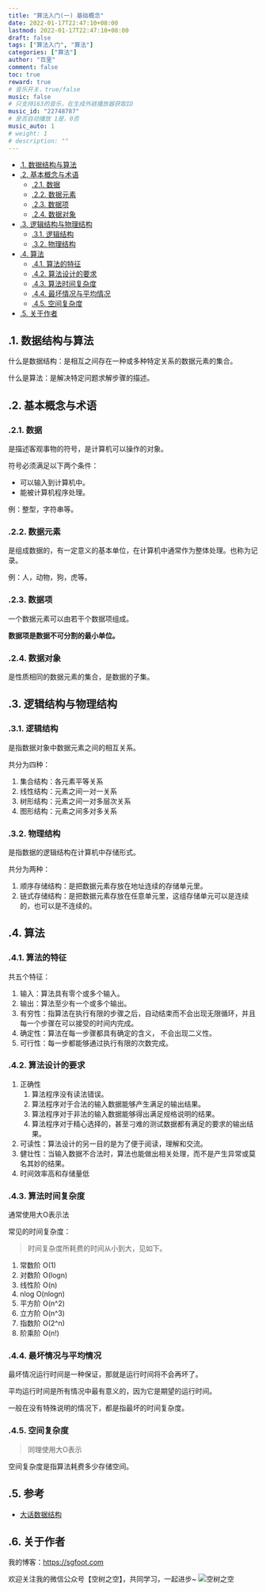 ```yaml
---
title: "算法入门(一) 基础概念"
date: 2022-01-17T22:47:10+08:00
lastmod: 2022-01-17T22:47:10+08:00
draft: false
tags: ["算法入门", "算法"]
categories: ["算法"]
author: "百里"
comment: false
toc: true
reward: true
# 音乐开关，true/false
music: false
# 只支持163的音乐，在生成外链播放器获取ID
music_id: "22748787"
# 是否自动播放 1是，0否
music_auto: 1
# weight: 1
# description: ""
---
```

<!-- TOC -->
- [.1. 数据结构与算法](#1-数据结构与算法)
- [.2. 基本概念与术语](#2-基本概念与术语)
    - [.2.1. 数据](#21-数据)
    - [.2.2. 数据元素](#22-数据元素)
    - [.2.3. 数据项](#23-数据项)
    - [.2.4. 数据对象](#24-数据对象)
- [.3. 逻辑结构与物理结构](#3-逻辑结构与物理结构)
    - [.3.1. 逻辑结构](#31-逻辑结构)
    - [.3.2. 物理结构](#32-物理结构)
- [.4. 算法](#4-算法)
    - [.4.1. 算法的特征](#41-算法的特征)
    - [.4.2. 算法设计的要求](#42-算法设计的要求)
    - [.4.3. 算法时间复杂度](#43-算法时间复杂度)
    - [.4.4. 最坏情况与平均情况](#44-最坏情况与平均情况)
    - [.4.5. 空间复杂度](#45-空间复杂度)
- [.5. 关于作者](#5-关于作者)
<!-- /TOC -->

## .1. 数据结构与算法

什么是数据结构：是相互之间存在一种或多种特定关系的数据元素的集合。

什么是算法：是解决特定问题求解步骤的描述。

## .2. 基本概念与术语

### .2.1. 数据

是描述客观事物的符号，是计算机可以操作的对象。

符号必须满足以下两个条件：

- 可以输入到计算机中。
- 能被计算机程序处理。

例：整型，字符串等。

### .2.2. 数据元素

是组成数据的，有一定意义的基本单位，在计算机中通常作为整体处理。也称为记录。

例：人，动物，狗，虎等。

### .2.3. 数据项

一个数据元素可以由若干个数据项组成。

**数据项是数据不可分割的最小单位。**

### .2.4. 数据对象

是性质相同的数据元素的集合，是数据的子集。

## .3. 逻辑结构与物理结构

### .3.1. 逻辑结构

是指数据对象中数据元素之间的相互关系。

共分为四种：

1. 集合结构：各元素平等关系
1. 线性结构：元素之间一对一关系
1. 树形结构：元素之间一对多层次关系
1. 图形结构：元素之间多对多关系

### .3.2. 物理结构

是指数据的逻辑结构在计算机中存储形式。

共分为两种：

1. 顺序存储结构：是把数据元素存放在地址连续的存储单元里。
1. 链式存储结构：是把数据元素存放在任意单元里，这组存储单元可以是连续的，也可以是不连续的。

## .4. 算法

### .4.1. 算法的特征

共五个特征：

1. 输入：算法具有零个或多个输入。
1. 输出：算法至少有一个或多个输出。
1. 有穷性：指算法在执行有限的步骤之后，自动结束而不会出现无限循环，并且每一个步骤在可以接受的时间内完成。
1. 确定性：算法在每一步骤都具有确定的含义， 不会出现二义性。
1. 可行性：每一步都能够通过执行有限的次数完成。

### .4.2. 算法设计的要求

1. 正确性
    1. 算法程序没有读法错误。
    1. 算法程序对于合法的输入数据能够产生满足的输出结果。
    1. 算法程序对于非法的输入数据能够得出满足规格说明的结果。
    1. 算法程序对于精心选择的，甚至刁难的测试数据都有满足的要求的输出结果。
1. 可读性：算法设计的另一目的是为了便于阅读，理解和交流。
1. 健壮性：当输入数据不合法时，算法也能做出相关处理，而不是产生异常或莫名其妙的结果。
1. 时间效率高和存储量低

### .4.3. 算法时间复杂度

通常使用大O表示法

常见的时间复杂度：

> 时间复杂度所耗费的时间从小到大，见如下。

1. 常数阶 O(1)
1. 对数阶 O(logn)
1. 线性阶 O(n)
1. nlog O(nlogn)
1. 平方阶 O(n^2)
1. 立方阶 O(n^3)
1. 指数阶 O(2^n)
1. 阶乘阶 O(n!)

### .4.4. 最坏情况与平均情况

最坏情况运行时间是一种保证，那就是运行时间将不会再坏了。

平均运行时间是所有情况中最有意义的，因为它是期望的运行时间。

一般在没有特殊说明的情况下，都是指最坏的时间复杂度。

### .4.5. 空间复杂度

> 同理使用大O表示

空间复杂度是指算法耗费多少存储空间。

## .5. 参考

- [大话数据结构](https://book.douban.com/subject/6424904/)

## .6. 关于作者

我的博客：<https://sgfoot.com>

欢迎关注我的微信公众号【空树之空】，共同学习，一起进步~
![空树之空](https://cdn.jsdelivr.net/gh/yezihack/assets/b/20210122112114.png?imageslim)
